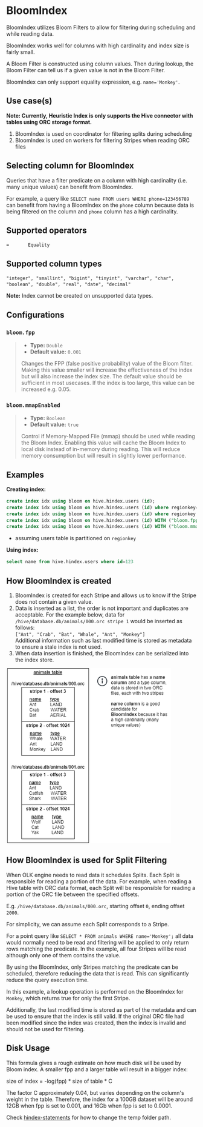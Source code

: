 
# BloomIndex

BloomIndex utilizes Bloom Filters to allow for filtering during scheduling and while reading data.

BloomIndex works well for columns with high cardinality and index size is fairly small.

A Bloom Filter is constructed using column values. Then during lookup, the Bloom Filter can tell us if a given value is not in the Bloom Filter.

BloomIndex can only support equality expression, e.g. `name='Monkey'`.

## Use case(s)

**Note: Currently, Heuristic Index is only supports the Hive connector with 
tables using ORC storage format.**

1. BloomIndex is used on coordinator for filtering splits during scheduling
2. BloomIndex is used on workers for filtering Stripes when reading ORC files

## Selecting column for BloomIndex

Queries that have a filter predicate on a column with
high cardinality (i.e. many unique values) can benefit from BloomIndex.

For example, a query like `SELECT name FROM users WHERE phone=123456789`
can benefit from having a BloomIndex on the `phone` column because 
data is being filtered on the column and `phone` column has a high cardinality.  

## Supported operators

    =       Equality

## Supported column types
    "integer", "smallint", "bigint", "tinyint", "varchar", "char", "boolean", "double", "real", "date", "decimal"

**Note:** Index cannot be created on unsupported data types.

## Configurations

### `bloom.fpp`
 
> -   **Type:** `Double`
> -   **Default value:** `0.001`
> 
> Changes the FPP (false positive probability) value of the Bloom filter.
> Making this value smaller will increase the effectiveness of the index but
> will also increase the index size. The default value should be sufficient
> in most usecases. If the index is too large, this value can be increased
> e.g. 0.05.

### `bloom.mmapEnabled`

> -   **Type:** `Boolean`
> -   **Default value:** `true`
>
> Control if Memory-Mapped File (mmap) should be used while reading the Bloom Index.
> Enabling this value will cache the Bloom Index to local disk instead of in-memory during reading. 
> This will reduce memory consumption but will result in slightly lower performance.


## Examples

**Creating index:**
```sql
create index idx using bloom on hive.hindex.users (id);
create index idx using bloom on hive.hindex.users (id) where regionkey=1;
create index idx using bloom on hive.hindex.users (id) where regionkey in (3, 1);
create index idx using bloom on hive.hindex.users (id) WITH ("bloom.fpp" = '0.001');
create index idx using bloom on hive.hindex.users (id) WITH ("bloom.mmapEnabled" = false);
```

* assuming users table is partitioned on `regionkey`

**Using index:**
```sql
select name from hive.hindex.users where id=123
```

## How BloomIndex is created

1. BloomIndex is created for each Stripe and allows us to know if the Stripe does not contain a given value.
2. Data is inserted as a list, the order is not important and duplicates are acceptable.
   For the example below, data for `/hive/database.db/animals/000.orc stripe 1` would be inserted as follows:  
   `["Ant", "Crab", "Bat", "Whale", "Ant", "Monkey"]`  
   Additional information such as last modified time is stored as metadata to ensure a stale index is not used.
3. When data insertion is finished, the BloomIndex can be serialized into the index store.

![bloom_animal_table](../images/bloom_animal_table.png)


## How BloomIndex is used for Split Filtering

When OLK engine needs to read data it schedules Splits.
Each Split is responsible for reading a portion of the data.
For example, when reading a Hive table with ORC data format,
each Split will be responsible for reading a portion of the ORC file between the specified offsets.

E.g. `/hive/database.db/animals/000.orc`, starting offset `0`, ending offset `2000`.

For simplicity, we can assume each Split corresponds to a Stripe.

For a point query like `SELECT * FROM animals WHERE name='Monkey';`
all data would normally need to be read and filtering will be applied to only return rows matching the predicate.
In the example, all four Stripes will be read although only one of them contains the value.

By using the BloomIndex, only Stripes matching the predicate can be scheduled, therefore reducing the data that is read. This can significantly reduce the query execution time.

In this example, a lookup operation is performed on the BloomIndex for `Monkey`, which returns true for only the first Stripe.

Additionally, the last modified time is stored as part of the metadata and can be used to ensure that the index is still valid. If the original ORC file had been modified since the
index was created, then the index is invalid and should not be used for filtering.

## Disk Usage

This formula gives a rough estimate on how much disk will be used by Bloom index. A smaller fpp and a larger table will result in a bigger index:

size of index = -log(fpp) * size of table * C

The factor C approximately 0.04, but varies depending on the column's weight in the table. Therefore, the index for a 100GB dataset will be around 12GB when fpp is set to 0.001,
and 16Gb when fpp is set to 0.0001.

Check [hindex-statements](./hindex-statements.html) for how to change the temp folder path.